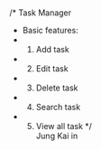 # 
/* Task Manager 
*  Basic features:
*   1. Add task
*   2. Edit task
*   3. Delete task
*   4. Search task
*   5. View all task
*/	 	
Jung Kai in